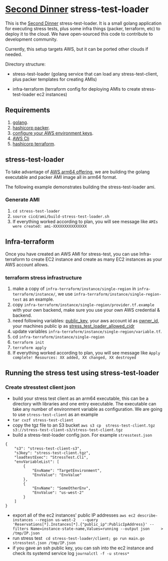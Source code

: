 # [Second Dinner](https://seconddinner.com/work-together-at-second-dinner/) stress-test-loader

This is the [Second Dinner](https://seconddinner.com/work-together-at-second-dinner/) stress-test-loader. It is a small golang application for executing stress tests, plus some infra things (packer, terraform, etc) to deploy it to the cloud. We have open-sourced this code to contribute to development community. 

Currently, this setup targets AWS, but it can be ported other clouds if needed. 

Directory structure:

* stress-test-loader (golang service that can load any stress-test-client, plus packer templates for creating AMIs)

* infra-terraform (terraform config for deploying AMIs to create stress-test-loader ec2 instances)

## Requirements

1. [golang](https://go.dev/doc/install).
1. [hashicorp packer](https://www.packer.io/downloads).
1. [configure your AWS environment keys](https://docs.aws.amazon.com/cli/latest/userguide/cli-configure-envvars.html).
1. [AWS Cli](https://docs.aws.amazon.com/cli/latest/userguide/getting-started-install.html)
1. [hashicorp terraform](https://www.terraform.io/downloads).

## stress-test-loader

To take advantage of [AWS arm64 offering](https://aws.amazon.com/ec2/graviton/), we are building the golang executable and packer AMI image all in arm64 format.

The following example demonstrates building the stress-test-loader ami.

### Generate AMI

1. ``` cd stress-test-loader ```
1. ``` source cicd/ami/build-stress-test-loader.sh ```
1. If everything worked according to plan, you will see message like ``` AMIs were created: ami-XXXXXXXXXXXXXXX ```

## Infra-terraform

Once you have created an AWS AMI for stress-test, you can use Infra-terraform to create EC2 instance and create as many EC2 instances as your AWS account allows.

### terraform stress infrastructure 

1. make a copy of ```infra-terraform/instance/single-region``` in ```infra-terraform/instance/```, we use ```infra-terraform/instance/single-region-test``` as an example.
1. copy ```infra-terraform/instance/single-region/provider.tf.example``` with your own backend, make sure you use your own AWS credential & backend.
1. need following variables: [public_key](https://www.techrepublic.com/article/how-to-view-your-ssh-keys-in-linux-macos-and-windows/), your aws account id as [owner_id](https://docs.aws.amazon.com/IAM/latest/UserGuide/console_account-alias.html), your machines public ip as [stress_test_loader_allowed_cidr](https://ifconfig.me/)
1. update variables `infra-terraform/instance/single-region/variable.tf`.
1. cd ```infra-terraform/instance/single-region```
1. ```terraform init```
1. ```terraform apply```
1. If everything worked according to plan, you will see message like ``` Apply complete! Resources: XX added, XX changed, XX destroyed ```

## Running the stress test using stress-test-loader

### Create stresstest client json
* build your stress test client as an arm64 executable, this can be a directory with libraries and one entry executable. The executable can take any number of environment variable as configuration. We are going to use ```stress-test-client``` as an example
* ```tar cvzf stress-test-client```
* copy the tgz file to an S3 bucket ```aws s3 cp  stress-test-client.tgz   s3://stress-test-client-s3/stress-test-client.tgz```
* build a stress-test-loader config json. For example `stresstest.json` 
```
{
    "s3": "stress-test-client-s3",
    "s3key": "stress-test-client.tgz",
    "loadtestExec": "StressTest.Cli",
    "envVariableList": [
        {
            "EnvName": "TargetEnvironment",
            "EnvValue": "EnvValue"
        },
        {
            "EnvName": "SomeOtherEnv",
            "EnvValue": "us-west-2"
        }
    ]
}
```
* export all of the ec2 instances' public IP addresses ```aws ec2 describe-instances --region us-west-2   --query 'Reservations[*].Instances[*].{"public_ip":PublicIpAddress}' --filters Name=instance-state-name,Values=running --output json     > /tmp/IP.json```
* run stress test ``` cd stress-test-loader/client; go run main.go stresstest.json /tmp/IP.json```
* if you gave an ssh public key, you can ssh into the ec2 instance and check its systemd service log ```journalctl -f -u stress*```

